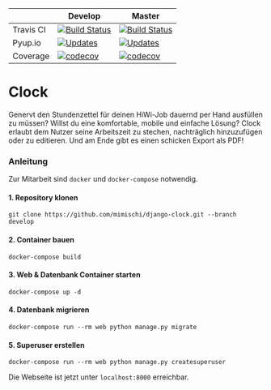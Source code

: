 |  | Develop  | Master |
| ------------- | ------------- | ------------- |
| Travis CI  | [![Build Status](https://travis-ci.org/mimischi/django-clock.svg?branch=develop)](https://travis-ci.org/mimischi/django-clock)  | [![Build Status](https://travis-ci.org/mimischi/django-clock.svg?branch=master)](https://travis-ci.org/mimischi/django-clock)  |
| Pyup.io  | [![Updates](https://pyup.io/repos/github/mimischi/django-clock/shield.svg)](https://pyup.io/repos/github/mimischi/django-clock/) | [![Updates](https://pyup.io/repos/github/mimischi/django-clock/shield.svg)](https://pyup.io/repos/github/mimischi/django-clock/) |
| Coverage  | [![codecov](https://codecov.io/gh/mimischi/django-clock/branch/develop/graph/badge.svg)](https://codecov.io/gh/mimischi/django-clock/branch/develop) | [![codecov](https://codecov.io/gh/mimischi/django-clock/branch/master/graph/badge.svg)](https://codecov.io/gh/mimischi/django-clock) |

# Clock

Genervt den Stundenzettel für deinen HiWi-Job dauernd per Hand ausfüllen zu müssen? Willst du eine komfortable, mobile und einfache Lösung? Clock erlaubt dem Nutzer seine Arbeitszeit zu stechen, nachträglich hinzuzufügen oder zu editieren. Und am Ende gibt es einen schicken Export als PDF!

### Anleitung

Zur Mitarbeit sind `docker` und `docker-compose` notwendig.

#### 1. Repository klonen

```
git clone https://github.com/mimischi/django-clock.git --branch develop
```

#### 2. Container bauen

```
docker-compose build
```

#### 3. Web & Datenbank Container starten

```
docker-compose up -d
```

#### 4. Datenbank migrieren

```
docker-compose run --rm web python manage.py migrate
```

#### 5. Superuser erstellen

```
docker-compose run --rm web python manage.py createsuperuser
```

Die Webseite ist jetzt unter `localhost:8000` erreichbar.
